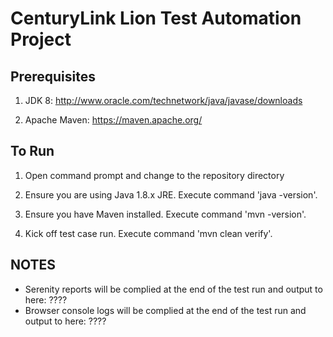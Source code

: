 CenturyLink Lion Test Automation Project
========================================
Prerequisites
----------------------------------------
1. JDK 8: http://www.oracle.com/technetwork/java/javase/downloads

2. Apache Maven: https://maven.apache.org/

To Run
----------------------------------------
1. Open command prompt and change to the repository directory
	
2. Ensure you are using Java 1.8.x JRE. Execute command 'java -version'.
	
3. Ensure you have Maven installed. Execute command 'mvn -version'.

4. Kick off test case run. Execute command 'mvn clean verify'.

NOTES
----------------------------------------
- Serenity reports will be complied at the end of the test run and output to here: ????
- Browser console logs will be complied at the end of the test run and output to here: ????